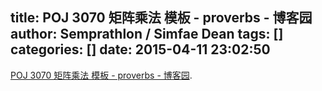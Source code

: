 title: POJ 3070 矩阵乘法 模板 - proverbs - 博客园
author: Semprathlon / Simfae Dean
tags: []
categories: []
date: 2015-04-11 23:02:50
---
<a href='http://www.cnblogs.com/proverbs/archive/2012/10/10/2718799.html'>POJ 3070 矩阵乘法 模板 - proverbs - 博客园</a>.